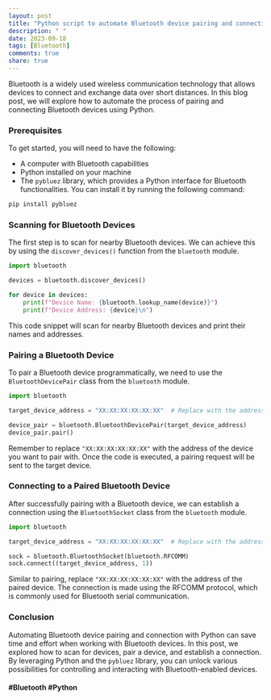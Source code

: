 ```yaml
---
layout: post
title: "Python script to automate Bluetooth device pairing and connection"
description: " "
date: 2023-09-18
tags: [Bluetooth]
comments: true
share: true
---
```


Bluetooth is a widely used wireless communication technology that allows devices to connect and exchange data over short distances. In this blog post, we will explore how to automate the process of pairing and connecting Bluetooth devices using Python.

### Prerequisites
To get started, you will need to have the following:

- A computer with Bluetooth capabilities
- Python installed on your machine
- The `pybluez` library, which provides a Python interface for Bluetooth functionalities. You can install it by running the following command:

```python
pip install pybluez
```

### Scanning for Bluetooth Devices
The first step is to scan for nearby Bluetooth devices. We can achieve this by using the `discover_devices()` function from the `bluetooth` module.

```python
import bluetooth

devices = bluetooth.discover_devices()

for device in devices:
    print(f"Device Name: {bluetooth.lookup_name(device)}")
    print(f"Device Address: {device}\n")
```
This code snippet will scan for nearby Bluetooth devices and print their names and addresses.

### Pairing a Bluetooth Device
To pair a Bluetooth device programmatically, we need to use the `BluetoothDevicePair` class from the `bluetooth` module.

```python
import bluetooth

target_device_address = "XX:XX:XX:XX:XX:XX"  # Replace with the address of the device you want to pair with

device_pair = bluetooth.BluetoothDevicePair(target_device_address)
device_pair.pair()
```
Remember to replace `"XX:XX:XX:XX:XX:XX"` with the address of the device you want to pair with. Once the code is executed, a pairing request will be sent to the target device.

### Connecting to a Paired Bluetooth Device
After successfully pairing with a Bluetooth device, we can establish a connection using the `BluetoothSocket` class from the `bluetooth` module.

```python
import bluetooth

target_device_address = "XX:XX:XX:XX:XX:XX"  # Replace with the address of the paired device

sock = bluetooth.BluetoothSocket(bluetooth.RFCOMM)
sock.connect((target_device_address, 1))
```
Similar to pairing, replace `"XX:XX:XX:XX:XX:XX"` with the address of the paired device. The connection is made using the RFCOMM protocol, which is commonly used for Bluetooth serial communication.

### Conclusion
Automating Bluetooth device pairing and connection with Python can save time and effort when working with Bluetooth devices. In this post, we explored how to scan for devices, pair a device, and establish a connection. By leveraging Python and the `pybluez` library, you can unlock various possibilities for controlling and interacting with Bluetooth-enabled devices.

#### #Bluetooth #Python